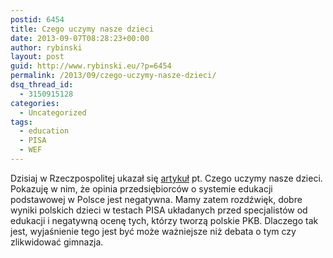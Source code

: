 ```yaml
---
postid: 6454
title: Czego uczymy nasze dzieci
date: 2013-09-07T08:28:23+00:00
author: rybinski
layout: post
guid: http://www.rybinski.eu/?p=6454
permalink: /2013/09/czego-uczymy-nasze-dzieci/
dsq_thread_id:
  - 3150915128
categories:
  - Uncategorized
tags:
  - education
  - PISA
  - WEF
---
```

Dzisiaj w Rzeczpospolitej ukazał się [artykuł](http://www.ekonomia.rp.pl/artykul/706249,1045761-Rybinski--Czego-uczymy-nasze-dzieci.html) pt. Czego uczymy nasze dzieci. Pokazuję w nim, że opinia przedsiębiorców o systemie edukacji podstawowej w Polsce jest negatywna. Mamy zatem rozdźwięk, dobre wyniki polskich dzieci w testach PISA układanych przed specjalistów od edukacji i negatywną ocenę tych, którzy tworzą polskie PKB. Dlaczego tak jest, wyjaśnienie tego jest być może ważniejsze niż debata o tym czy zlikwidować gimnazja.
